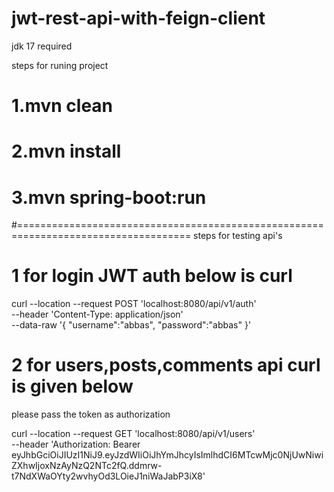 # jwt-rest-api-with-feign-client

jdk 17 required

steps for runing project

# 1.mvn clean

# 2.mvn install 

# 3.mvn spring-boot:run

#====================================================================================
steps for testing api's
# 1 for login JWT auth below is curl

curl --location --request POST 'localhost:8080/api/v1/auth' \
--header 'Content-Type: application/json' \
--data-raw '{
    "username":"abbas",
    "password":"abbas"
}'

# 2 for users,posts,comments api curl is given below

please pass the token as authorization

curl --location --request GET 'localhost:8080/api/v1/users' \
--header 'Authorization: Bearer eyJhbGciOiJIUzI1NiJ9.eyJzdWIiOiJhYmJhcyIsImlhdCI6MTcwMjc0NjUwNiwiZXhwIjoxNzAyNzQ2NTc2fQ.ddmrw-t7NdXWaOYty2wvhyOd3LOieJ1niWaJabP3iX8'
